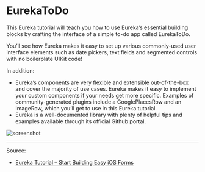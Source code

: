 # EurekaToDo

This Eureka tutorial will teach you how to use Eureka’s essential building blocks by crafting the interface of a simple to-do app called EurekaToDo.

You’ll see how Eureka makes it easy to set up various commonly-used user interface elements such as date pickers, text fields and segmented controls with no boilerplate UIKit code!

In addition:

- Eureka’s components are very flexible and extensible out-of-the-box and cover the majority of use cases. Eureka makes it easy to implement your custom components if your needs get more specific. Examples of community-generated plugins include a GooglePlacesRow and an ImageRow, which you’ll get to use in this Eureka tutorial.
- Eureka is a well-documented library with plenty of helpful tips and examples available through its official Github portal.


![screenshot](https://koenig-media.raywenderlich.com/uploads/2017/04/image_picker.png)

---

Source:

- [Eureka Tutorial – Start Building Easy iOS Forms](https://www.raywenderlich.com/156849/eureka-tutorial-start-building-easy-ios-forms)
